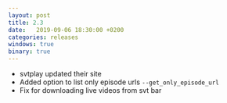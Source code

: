 ```yaml
---
layout: post
title: 2.3
date:   2019-09-06 18:30:00 +0200
categories: releases
windows: true
binary: true
---
```


* svtplay updated their site
* Added option to list only episode urls `--get_only_episode_url`
* Fix for downloading live videos from svt bar